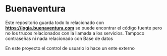# Buenaventura
Este repositorio guarda todo lo relacionado con __https://logia.buenaventura.com__ se puede encontrar el código fuente pero no los trucos relacionados con la llamada a los servicios. Tampoco contraseñas ni nada relacionado con Base de datos

En este proyecto el control de usuario lo hace un ente externo

